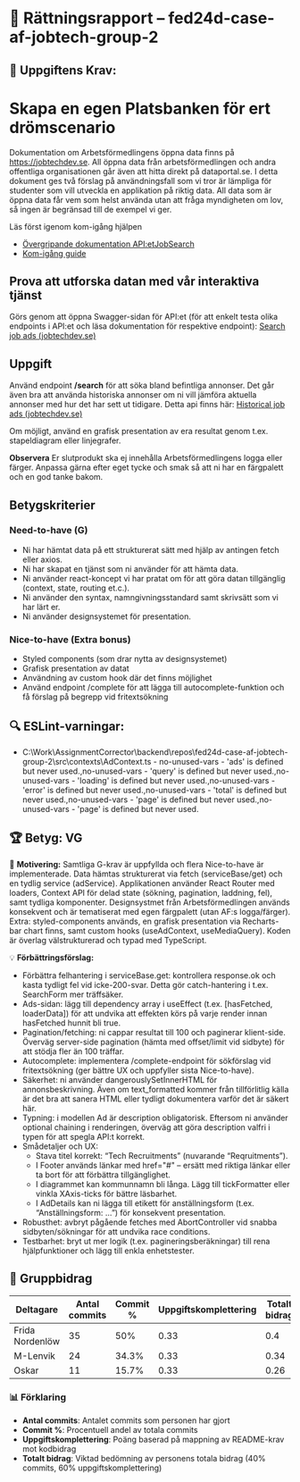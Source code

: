 # 📌 Rättningsrapport – fed24d-case-af-jobtech-group-2

## 🎯 Uppgiftens Krav:
# Skapa en egen Platsbanken för ert drömscenario 

Dokumentation om Arbetsförmedlingens öppna data finns på https://jobtechdev.se. All öppna data från arbetsförmedlingen och andra offentliga organisationen går även att hitta direkt på dataportal.se. 
I detta dokument ges två förslag på användningsfall som vi tror är lämpliga för studenter som vill utveckla en applikation på riktig data. All data som är öppna data får vem som helst använda utan att fråga myndigheten om lov, så ingen är begränsad till de exempel vi ger.

Läs först igenom kom-igång hjälpen 

-  [Övergripande dokumentation API:etJobSearch](https://data.arbetsformedlingen.se/data/platsannonser/)
-  [Kom-igång guide](https://gitlab.com/arbetsformedlingen/job-ads/jobsearch/jobsearch-api/-/blob/main/docs/GettingStartedJobSearchSE.md)

## Prova att utforska datan med vår interaktiva tjänst 

Görs genom att öppna Swagger-sidan för API:et (för att enkelt testa olika endpoints i API:et och läsa dokumentation för respektive endpoint): [Search job ads (jobtechdev.se)](https://jobsearch.api.jobtechdev.se/)

## Uppgift 

Använd endpoint **/search** för att söka bland befintliga annonser. 
Det går även bra att använda historiska annonser om ni vill jämföra aktuella annonser med hur det har sett ut tidigare. Detta api finns här: [Historical job ads (jobtechdev.se)](https://historical.api.jobtechdev.se/)

Om möjligt, använd en grafisk presentation av era resultat genom t.ex. stapeldiagram eller linjegrafer.

**Observera**
Er slutprodukt ska ej innehålla Arbetsförmedlingens logga eller färger. Anpassa gärna efter eget tycke och smak så att ni har en färgpalett och en god tanke bakom. 

## Betygskriterier 

### Need-to-have (G) 
- Ni har hämtat data på ett strukturerat sätt med hjälp av antingen fetch eller axios. 
- Ni har skapat en tjänst som ni använder för att hämta data. 
- Ni använder react-koncept vi har pratat om för att göra datan tillgänglig (context, state, routing et.c.). 
- Ni använder den syntax, namngivningsstandard samt skrivsätt som vi har lärt er.  
- Ni använder designsystemet för presentation. 

### Nice-to-have (Extra bonus) 
- Styled components (som drar nytta av designsystemet) 
- Grafisk presentation av datat 
- Användning av custom hook där det finns möjlighet
- Använd endpoint /complete för att lägga till autocomplete-funktion och få förslag på begrepp vid fritextsökning

## 🔍 ESLint-varningar:
- C:\Work\AssignmentCorrector\backend\repos\fed24d-case-af-jobtech-group-2\src\contexts\AdContext.ts - no-unused-vars - 'ads' is defined but never used.,no-unused-vars - 'query' is defined but never used.,no-unused-vars - 'loading' is defined but never used.,no-unused-vars - 'error' is defined but never used.,no-unused-vars - 'total' is defined but never used.,no-unused-vars - 'page' is defined but never used.,no-unused-vars - 'page' is defined but never used.

## 🏆 **Betyg: VG**
📌 **Motivering:** Samtliga G-krav är uppfyllda och flera Nice-to-have är implementerade. Data hämtas strukturerat via fetch (serviceBase/get) och en tydlig service (adService). Applikationen använder React Router med loaders, Context API för delad state (sökning, pagination, laddning, fel), samt tydliga komponenter. Designsystmet från Arbetsförmedlingen används konsekvent och är tematiserat med egen färgpalett (utan AF:s logga/färger). Extra: styled-components används, en grafisk presentation via Recharts-bar chart finns, samt custom hooks (useAdContext, useMediaQuery). Koden är överlag välstrukturerad och typad med TypeScript.

💡 **Förbättringsförslag:**  
- Förbättra felhantering i serviceBase.get: kontrollera response.ok och kasta tydligt fel vid icke-200-svar. Detta gör catch-hantering i t.ex. SearchForm mer träffsäker.
- Ads-sidan: lägg till dependency array i useEffect (t.ex. [hasFetched, loaderData]) för att undvika att effekten körs på varje render innan hasFetched hunnit bli true.
- Pagination/fetching: ni cappar resultat till 100 och paginerar klient-side. Överväg server-side pagination (hämta med offset/limit vid sidbyte) för att stödja fler än 100 träffar.
- Autocomplete: implementera /complete-endpoint för sökförslag vid fritextsökning (ger bättre UX och uppfyller sista Nice-to-have).
- Säkerhet: ni använder dangerouslySetInnerHTML för annonsbeskrivning. Även om text_formatted kommer från tillförlitlig källa är det bra att sanera HTML eller tydligt dokumentera varför det är säkert här.
- Typning: i modellen Ad är description obligatorisk. Eftersom ni använder optional chaining i renderingen, överväg att göra description valfri i typen för att spegla API:t korrekt.
- Smådetaljer och UX:
  - Stava titel korrekt: “Tech Recruitments” (nuvarande “Reqruitments”).
  - I Footer används länkar med href="#" – ersätt med riktiga länkar eller ta bort för att förbättra tillgänglighet.
  - I diagrammet kan kommunnamn bli långa. Lägg till tickFormatter eller vinkla XAxis-ticks för bättre läsbarhet.
  - I AdDetails kan ni lägga till etikett för anställningsform (t.ex. “Anställningsform: …”) för konsekvent presentation.
- Robusthet: avbryt pågående fetches med AbortController vid snabba sidbyten/sökningar för att undvika race conditions.
- Testbarhet: bryt ut mer logik (t.ex. pagineringsberäkningar) till rena hjälpfunktioner och lägg till enkla enhetstester.

## 👥 Gruppbidrag

| Deltagare | Antal commits | Commit % | Uppgiftskomplettering | Totalt bidrag |
| --------- | -------------- | -------- | ---------------------- | ------------- |
| Frida Nordenlöw | 35 | 50% | 0.33 | 0.4 |
| M-Lenvik | 24 | 34.3% | 0.33 | 0.34 |
| Oskar | 11 | 15.7% | 0.33 | 0.26 |


### 📊 Förklaring
- **Antal commits**: Antalet commits som personen har gjort
- **Commit %**: Procentuell andel av totala commits
- **Uppgiftskomplettering**: Poäng baserad på mappning av README-krav mot kodbidrag 
- **Totalt bidrag**: Viktad bedömning av personens totala bidrag (40% commits, 60% uppgiftskomplettering)

